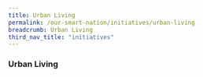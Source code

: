 ```yaml
---
title: Urban Living
permalink: /our-smart-nation/initiatives/urban-living
breadcrumb: Urban Living
third_nav_title: "initiatives"
---
```

### **Urban Living**
